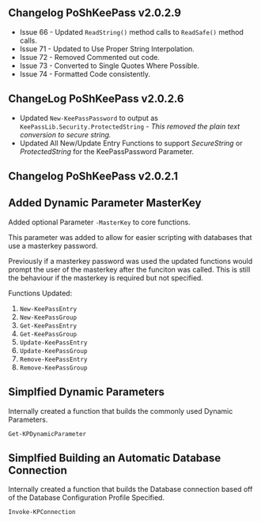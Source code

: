 ## Changelog PoShKeePass v2.0.2.9
* Issue 66 - Updated `ReadString()` method calls to `ReadSafe()` method calls.
* Issue 71 - Updated to Use Proper String Interpolation.
* Issue 72 - Removed Commented out code.
* Issue 73 - Converted to Single Quotes Where Possible.
* Issue 74 - Formatted Code consistently.

## ChangeLog PoShKeePass v2.0.2.6

* Updated `New-KeePassPassword` to output as `KeePassLib.Security.ProtectedString` - _This removed the plain text
conversion to secure string._
* Updated All New/Update Entry Functions to support _SecureString_ or _ProtectedString_ for the KeePassPassword Parameter.

## Changelog PoShKeePass v2.0.2.1

## Added Dynamic Parameter MasterKey
Added optional Parameter `-MasterKey` to core functions.

This parameter was added to allow for easier scripting with databases that use a masterkey password.

Previously if a masterkey password was used the updated functions would prompt the user of the masterkey after the funciton was called. This is still the behaviour if the masterkey is required but not specified.

Functions Updated:

1. `New-KeePassEntry`
2. `New-KeePassGroup`
3. `Get-KeePassEntry`
4. `Get-KeePassGroup`
5. `Update-KeePassEntry`
6. `Update-KeePassGroup`
7. `Remove-KeePassEntry`
8. `Remove-KeePassGroup`

## Simplfied Dynamic Parameters
Internally created a function that builds the commonly used Dynamic Parameters.

`Get-KPDynamicParameter`

## Simplfied Building an Automatic Database Connection 
Internally created a function that builds the Database connection based off of the Database Configuration Profile Specified.

`Invoke-KPConnection`
